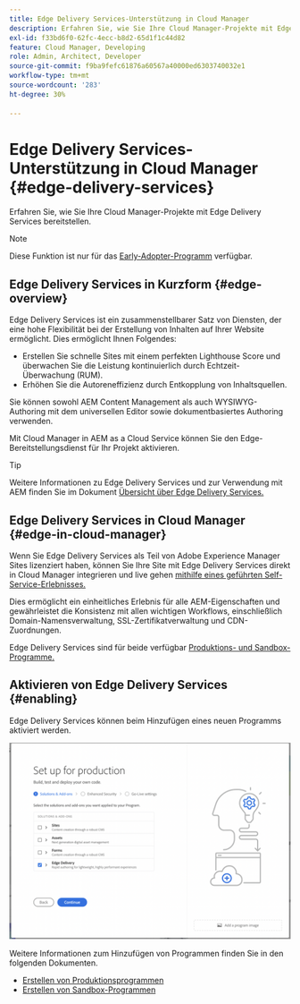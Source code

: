 ```yaml
---
title: Edge Delivery Services-Unterstützung in Cloud Manager
description: Erfahren Sie, wie Sie Ihre Cloud Manager-Projekte mit Edge Delivery Services bereitstellen.
exl-id: f33bd6f0-62fc-4ecc-b8d2-65d1f1c44d82
feature: Cloud Manager, Developing
role: Admin, Architect, Developer
source-git-commit: f9ba9fefc61876a60567a40000ed6303740032e1
workflow-type: tm+mt
source-wordcount: '283'
ht-degree: 30%

---
```


# Edge Delivery Services-Unterstützung in Cloud Manager {#edge-delivery-services}

Erfahren Sie, wie Sie Ihre Cloud Manager-Projekte mit Edge Delivery Services bereitstellen.

>[!NOTE]
>
>Diese Funktion ist nur für das [Early-Adopter-Programm](/help/implementing/cloud-manager/release-notes/current.md#early-adoption) verfügbar.

## Edge Delivery Services in Kurzform {#edge-overview}

Edge Delivery Services ist ein zusammenstellbarer Satz von Diensten, der eine hohe Flexibilität bei der Erstellung von Inhalten auf Ihrer Website ermöglicht. Dies ermöglicht Ihnen Folgendes:

* Erstellen Sie schnelle Sites mit einem perfekten Lighthouse Score und überwachen Sie die Leistung kontinuierlich durch Echtzeit-Überwachung (RUM).
* Erhöhen Sie die Autoreneffizienz durch Entkopplung von Inhaltsquellen.

Sie können sowohl AEM Content Management als auch WYSIWYG-Authoring mit dem universellen Editor sowie dokumentbasiertes Authoring verwenden.

Mit Cloud Manager in AEM as a Cloud Service können Sie den Edge-Bereitstellungsdienst für Ihr Projekt aktivieren.

>[!TIP]
>
>Weitere Informationen zu Edge Delivery Services und zur Verwendung mit AEM finden Sie im Dokument [Übersicht über Edge Delivery Services.](/help/edge/overview.md)

## Edge Delivery Services in Cloud Manager {#edge-in-cloud-manager}

Wenn Sie Edge Delivery Services als Teil von Adobe Experience Manager Sites lizenziert haben, können Sie Ihre Site mit Edge Delivery Services direkt in Cloud Manager integrieren und live gehen [mithilfe eines geführten Self-Service-Erlebnisses.](/help/implementing/cloud-manager/managing-code/private-repositories.md)

Dies ermöglicht ein einheitliches Erlebnis für alle AEM-Eigenschaften und gewährleistet die Konsistenz mit allen wichtigen Workflows, einschließlich Domain-Namensverwaltung, SSL-Zertifikatverwaltung und CDN-Zuordnungen.

Edge Delivery Services sind für beide verfügbar [Produktions- und Sandbox-Programme.](/help/implementing/cloud-manager/getting-access-to-aem-in-cloud/program-types.md)

## Aktivieren von Edge Delivery Services {#enabling}

Edge Delivery Services können beim Hinzufügen eines neuen Programms aktiviert werden.

![Hinzufügen eines Produktionsprogramms mit Edge Delivery Services](assets/add-production-program-with-edge.png)

Weitere Informationen zum Hinzufügen von Programmen finden Sie in den folgenden Dokumenten.

* [Erstellen von Produktionsprogrammen](/help/implementing/cloud-manager/getting-access-to-aem-in-cloud/creating-production-programs.md)
* [Erstellen von Sandbox-Programmen](/help/implementing/cloud-manager/getting-access-to-aem-in-cloud/creating-sandbox-programs.md)
